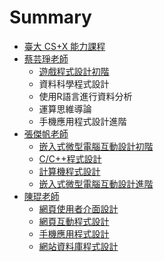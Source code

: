 # Summary

* [臺大 CS+X 能力課程](README.md)
* [蔡芸琤老師](Pecu.md)
  * [遊戲程式設計初階](CSX1002.md)
  * 資料科學程式設計
  * 使用R語言進行資料分析
  * 運算思維導論
  * 手機應用程式設計進階
* [張傑帆老師](Jeff.md)
  * [嵌入式微型電腦互動設計初階](CSX3001.md)
  * [C/C++程式設計](CSX3002.md)
  * [計算機程式設計](CSX4002.md)
  * [嵌入式微型電腦互動設計進階](CSX3003.md)
* [陳琨老師](kChen.md)
  * [網頁使用者介面設計](CSX1001.md)
  * [網頁互動程式設計](CSX1004.md)
  * [手機應用程式設計](CSX2002.md)
  * [網站資料庫程式設計](CSX2003.md)

